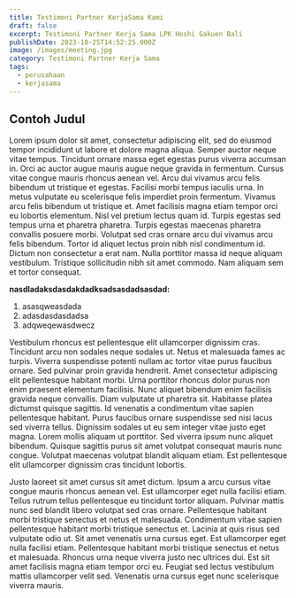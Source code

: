```yaml
---
title: Testimoni Partner KerjaSama Kami
draft: false
excerpt: Testimoni Partner Kerja Sama LPK Hoshi Gakuen Bali
publishDate: 2023-10-25T14:52:25.000Z
image: /images/meeting.jpg
category: Testimoni Partner Kerja Sama
tags:
  - perusahaan
  - kerjasama
---
```


## Contoh Judul

Lorem ipsum dolor sit amet, consectetur adipiscing elit, sed do eiusmod tempor incididunt ut labore et dolore magna aliqua. Semper auctor neque vitae tempus. Tincidunt ornare massa eget egestas purus viverra accumsan in. Orci ac auctor augue mauris augue neque gravida in fermentum. Cursus vitae congue mauris rhoncus aenean vel. Arcu dui vivamus arcu felis bibendum ut tristique et egestas. Facilisi morbi tempus iaculis urna. In metus vulputate eu scelerisque felis imperdiet proin fermentum. Vivamus arcu felis bibendum ut tristique et. Amet facilisis magna etiam tempor orci eu lobortis elementum. Nisl vel pretium lectus quam id. Turpis egestas sed tempus urna et pharetra pharetra. Turpis egestas maecenas pharetra convallis posuere morbi. Volutpat sed cras ornare arcu dui vivamus arcu felis bibendum. Tortor id aliquet lectus proin nibh nisl condimentum id. Dictum non consectetur a erat nam. Nulla porttitor massa id neque aliquam vestibulum. Tristique sollicitudin nibh sit amet commodo. Nam aliquam sem et tortor consequat.

**nasdladaksdasdakdadksadsasdadsasdad:**

1. asasqweasdada
2. adasdasdasdadsa
3. adqweqewasdwecz

Vestibulum rhoncus est pellentesque elit ullamcorper dignissim cras. Tincidunt arcu non sodales neque sodales ut. Netus et malesuada fames ac turpis. Viverra suspendisse potenti nullam ac tortor vitae purus faucibus ornare. Sed pulvinar proin gravida hendrerit. Amet consectetur adipiscing elit pellentesque habitant morbi. Urna porttitor rhoncus dolor purus non enim praesent elementum facilisis. Nunc aliquet bibendum enim facilisis gravida neque convallis. Diam vulputate ut pharetra sit. Habitasse platea dictumst quisque sagittis. Id venenatis a condimentum vitae sapien pellentesque habitant. Purus faucibus ornare suspendisse sed nisi lacus sed viverra tellus. Dignissim sodales ut eu sem integer vitae justo eget magna. Lorem mollis aliquam ut porttitor. Sed viverra ipsum nunc aliquet bibendum. Quisque sagittis purus sit amet volutpat consequat mauris nunc congue. Volutpat maecenas volutpat blandit aliquam etiam. Est pellentesque elit ullamcorper dignissim cras tincidunt lobortis.

Justo laoreet sit amet cursus sit amet dictum. Ipsum a arcu cursus vitae congue mauris rhoncus aenean vel. Est ullamcorper eget nulla facilisi etiam. Tellus rutrum tellus pellentesque eu tincidunt tortor aliquam. Pulvinar mattis nunc sed blandit libero volutpat sed cras ornare. Pellentesque habitant morbi tristique senectus et netus et malesuada. Condimentum vitae sapien pellentesque habitant morbi tristique senectus et. Lacinia at quis risus sed vulputate odio ut. Sit amet venenatis urna cursus eget. Est ullamcorper eget nulla facilisi etiam. Pellentesque habitant morbi tristique senectus et netus et malesuada. Rhoncus urna neque viverra justo nec ultrices dui. Est sit amet facilisis magna etiam tempor orci eu. Feugiat sed lectus vestibulum mattis ullamcorper velit sed. Venenatis urna cursus eget nunc scelerisque viverra mauris.
